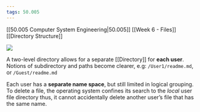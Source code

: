 ```yaml
---
tags: 50.005
---
```

[[50.005 Computer System Engineering|50.005]]
[[Week 6 - Files]]
[[Directory Structure]]

![](https://natalieagus.github.io/50005/assets/images/week6/8.png)

A two-level directory allows for a separate [[Directory]] for **each user**. Notions of subdirectory and paths become clearer, e.g: `/User1/readme.md`, or `/Guest/readme.md`

Each user has a **separate name space**, but still limited in logical grouping. To delete a file, the operating system confines its search to the _local_ user file directory thus, it cannot accidentally delete another user’s file that has the same name.